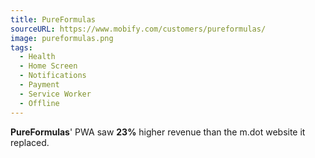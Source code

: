 ```yaml
---
title: PureFormulas
sourceURL: https://www.mobify.com/customers/pureformulas/
image: pureformulas.png
tags:
  - Health
  - Home Screen
  - Notifications
  - Payment
  - Service Worker
  - Offline
---
```


**PureFormulas**' PWA saw **23%** higher revenue than the m.dot website it 
replaced.
